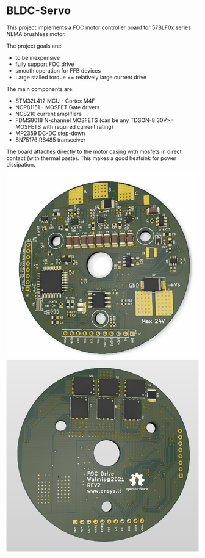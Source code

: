 # BLDC-Servo

This project implements a FOC motor controller board for 57BLF0x series NEMA brushless motor.

The project goals are:
* to be inexpensive
* fully support FOC drive
* smooth operation for FFB devices
* Large stalled torque == relatively large current drive

The main components are:
* STM32L412 MCU - Cortex M4F
* NCP81151 - MOSFET Gate drivers
* NCS210 current amplifiers
* FDMS8018 N-channel MOSFETS (can be any TDSON-8 30V>= MOSFETS with required current rating)
* MP2359 DC-DC step-down
* SN75176 RS485 transceiver

The board attaches directly to the motor casing with mosfets in direct contact (with thermal paste). This makes a good heatsink for power dissipation.

![Board top](doc/BLDC-driver.png)
![Board bottom](doc/BLDC-driver-bot.png)
